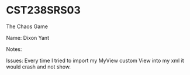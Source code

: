 # CST238SRS03  
The Chaos Game  

Name:  Dixon Yant

Notes:  

Issues:  Every time I tried to import my MyView custom View into my xml it would crash and not show.
